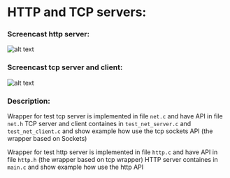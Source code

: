 # HTTP and TCP servers:
### Screencast http server:
![alt text]()
### Screencast tcp server and client:
![alt text]()
### Description:
Wrapper for test tcp server is implemented in file `net.c` and have API in file `net.h`
TCP server and client containes in `test_net_server.c` and `test_net_client.c` and show example how use the tcp sockets API (the wrapper based on Sockets)

Wrapper for test http server is implemented in file `http.c` and have API in file `http.h` (the wrapper based on tcp wrapper)
HTTP server containes in `main.c` and show example how use the http API
